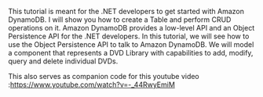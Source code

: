 This tutorial is meant for the .NET developers to get started with Amazon DynamoDB. I will show you how to create a Table and perform CRUD operations on it. Amazon DynamoDB provides a low-level API and an Object Persistence API for the .NET developers. In this tutorial, we will see how to use the Object Persistence API to talk to Amazon DynamoDB. We will model a component that represents a DVD Library with capabilities to add, modify, query and delete individual DVDs.

This also serves as companion code for this youtube video :https://www.youtube.com/watch?v=-_44RwyEmiM
